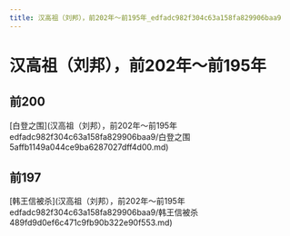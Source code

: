 ```yaml
---
title: 汉高祖（刘邦），前202年～前195年_edfadc982f304c63a158fa829906baa9
---
```


# 汉高祖（刘邦），前202年～前195年

## 前200

[白登之围](汉高祖（刘邦），前202年～前195年 edfadc982f304c63a158fa829906baa9/白登之围 5affb1149a044ce9ba6287027dff4d00.md)

## 前197

[韩王信被杀](汉高祖（刘邦），前202年～前195年 edfadc982f304c63a158fa829906baa9/韩王信被杀 489fd9d0ef6c471c9fb90b322e90f553.md)